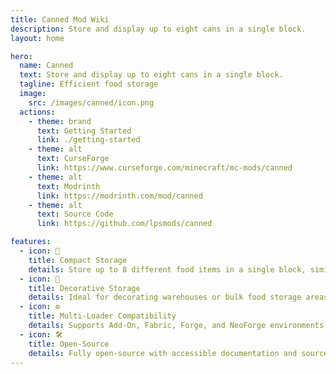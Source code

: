 ```yaml
---
title: Canned Mod Wiki
description: Store and display up to eight cans in a single block.
layout: home

hero:
  name: Canned
  text: Store and display up to eight cans in a single block.
  tagline: Efficient food storage
  image:
    src: /images/canned/icon.png
  actions:
    - theme: brand
      text: Getting Started
      link: ./getting-started
    - theme: alt
      text: CurseForge
      link: https://www.curseforge.com/minecraft/mc-mods/canned
    - theme: alt
      text: Modrinth
      link: https://modrinth.com/mod/canned
    - theme: alt
      text: Source Code
      link: https://github.com/lpsmods/canned

features:
  - icon: 🥫
    title: Compact Storage
    details: Store up to 8 different food items in a single block, similar to candles.
  - icon: 🧱
    title: Decorative Storage
    details: Ideal for decorating warehouses or bulk food storage areas.
  - icon: ⚙️
    title: Multi-Loader Compatibility
    details: Supports Add-On, Fabric, Forge, and NeoForge environments.
  - icon: 🛠️
    title: Open-Source
    details: Fully open-source with accessible documentation and source code.
---
```

